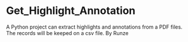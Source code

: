 # Get_Highlight_Annotation
A Python project can extract highlights and annotations from a PDF files. The records will be keeped on a csv file. By Runze
